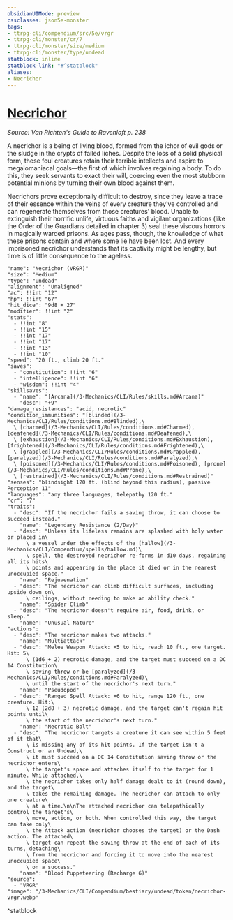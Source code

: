 ```yaml
---
obsidianUIMode: preview
cssclasses: json5e-monster
tags:
- ttrpg-cli/compendium/src/5e/vrgr
- ttrpg-cli/monster/cr/7
- ttrpg-cli/monster/size/medium
- ttrpg-cli/monster/type/undead
statblock: inline
statblock-link: "#^statblock"
aliases:
- Necrichor
---
```

# [Necrichor](3-Mechanics\CLI\Compendium\bestiary\undead/necrichor-vrgr.md)
*Source: Van Richten's Guide to Ravenloft p. 238*  

A necrichor is a being of living blood, formed from the ichor of evil gods or the sludge in the crypts of failed liches. Despite the loss of a solid physical form, these foul creatures retain their terrible intellects and aspire to megalomaniacal goals—the first of which involves regaining a body. To do this, they seek servants to exact their will, coercing even the most stubborn potential minions by turning their own blood against them.

Necrichors prove exceptionally difficult to destroy, since they leave a trace of their essence within the veins of every creature they've controlled and can regenerate themselves from those creatures' blood. Unable to extinguish their horrific unlife, virtuous faiths and vigilant organizations (like the Order of the Guardians detailed in chapter 3) seal these viscous horrors in magically warded prisons. As ages pass, though, the knowledge of what these prisons contain and where some lie have been lost. And every imprisoned necrichor understands that its captivity might be lengthy, but time is of little consequence to the ageless.

```statblock
"name": "Necrichor (VRGR)"
"size": "Medium"
"type": "undead"
"alignment": "Unaligned"
"ac": !!int "12"
"hp": !!int "67"
"hit_dice": "9d8 + 27"
"modifier": !!int "2"
"stats":
  - !!int "8"
  - !!int "15"
  - !!int "17"
  - !!int "17"
  - !!int "13"
  - !!int "10"
"speed": "20 ft., climb 20 ft."
"saves":
  - "constitution": !!int "6"
  - "intelligence": !!int "6"
  - "wisdom": !!int "4"
"skillsaves":
  - "name": "[Arcana](/3-Mechanics/CLI/Rules/skills.md#Arcana)"
    "desc": "+9"
"damage_resistances": "acid, necrotic"
"condition_immunities": "[blinded](/3-Mechanics/CLI/Rules/conditions.md#Blinded),\
  \ [charmed](/3-Mechanics/CLI/Rules/conditions.md#Charmed), [deafened](/3-Mechanics/CLI/Rules/conditions.md#Deafened),\
  \ [exhaustion](/3-Mechanics/CLI/Rules/conditions.md#Exhaustion), [frightened](/3-Mechanics/CLI/Rules/conditions.md#Frightened),\
  \ [grappled](/3-Mechanics/CLI/Rules/conditions.md#Grappled), [paralyzed](/3-Mechanics/CLI/Rules/conditions.md#Paralyzed),\
  \ [poisoned](/3-Mechanics/CLI/Rules/conditions.md#Poisoned), [prone](/3-Mechanics/CLI/Rules/conditions.md#Prone),\
  \ [restrained](/3-Mechanics/CLI/Rules/conditions.md#Restrained)"
"senses": "blindsight 120 ft. (blind beyond this radius), passive Perception 11"
"languages": "any three languages, telepathy 120 ft."
"cr": "7"
"traits":
  - "desc": "If the necrichor fails a saving throw, it can choose to succeed instead."
    "name": "Legendary Resistance (2/Day)"
  - "desc": "Unless its lifeless remains are splashed with holy water or placed in\
      \ a vessel under the effects of the [hallow](/3-Mechanics/CLI/Compendium/spells/hallow.md)\
      \ spell, the destroyed necrichor re-forms in d10 days, regaining all its hits\
      \ points and appearing in the place it died or in the nearest unoccupied space."
    "name": "Rejuvenation"
  - "desc": "The necrichor can climb difficult surfaces, including upside down on\
      \ ceilings, without needing to make an ability check."
    "name": "Spider Climb"
  - "desc": "The necrichor doesn't require air, food, drink, or sleep."
    "name": "Unusual Nature"
"actions":
  - "desc": "The necrichor makes two attacks."
    "name": "Multiattack"
  - "desc": "Melee Weapon Attack: +5 to hit, reach 10 ft., one target. Hit: 5\
      \ (1d6 + 2) necrotic damage, and the target must succeed on a DC 14 Constitution\
      \ saving throw or be [paralyzed](/3-Mechanics/CLI/Rules/conditions.md#Paralyzed)\
      \ until the start of the necrichor's next turn."
    "name": "Pseudopod"
  - "desc": "Ranged Spell Attack: +6 to hit, range 120 ft., one creature. Hit:\
      \ 12 (2d8 + 3) necrotic damage, and the target can't regain hit points until\
      \ the start of the necrichor's next turn."
    "name": "Necrotic Bolt"
  - "desc": "The necrichor targets a creature it can see within 5 feet of it that\
      \ is missing any of its hit points. If the target isn't a Construct or an Undead,\
      \ it must succeed on a DC 14 Constitution saving throw or the necrichor enters\
      \ the target's space and attaches itself to the target for 1 minute. While attached,\
      \ the necrichor takes only half damage dealt to it (round down), and the target\
      \ takes the remaining damage. The necrichor can attach to only one creature\
      \ at a time.\n\nThe attached necrichor can telepathically control the target's\
      \ move, action, or both. When controlled this way, the target can take only\
      \ the Attack action (necrichor chooses the target) or the Dash action. The attached\
      \ target can repeat the saving throw at the end of each of its turns, detaching\
      \ from the necrichor and forcing it to move into the nearest unoccupied space\
      \ on a success."
    "name": "Blood Puppeteering (Recharge 6)"
"source":
  - "VRGR"
"image": "/3-Mechanics/CLI/Compendium/bestiary/undead/token/necrichor-vrgr.webp"
```
^statblock
